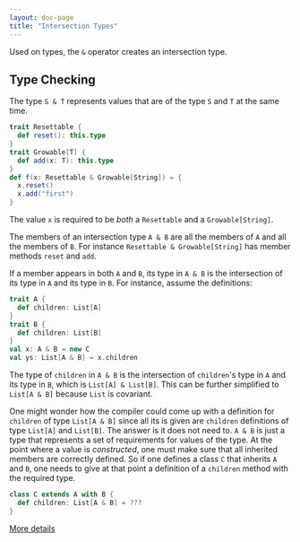 ```yaml
---
layout: doc-page
title: "Intersection Types"
---
```


Used on types, the `&` operator creates an intersection type.

## Type Checking

The type `S & T` represents values that are of the type `S` and `T` at the same time.

```scala
trait Resettable {
  def reset(): this.type
}
trait Growable[T] {
  def add(x: T): this.type
}
def f(x: Resettable & Growable[String]) = {
  x.reset()
  x.add("first")
}
```

The value `x` is required to be _both_ a `Resettable` and a
`Growable[String]`.

The members of an intersection type `A & B` are all the members of `A` and all
the members of `B`.  For instance `Resettable & Growable[String]`
has member methods `reset` and `add`.

If a member appears in both `A` and `B`, its type in `A & B` is the intersection
of its type in `A` and its type in `B`. For instance, assume the definitions:

```scala
trait A {
  def children: List[A]
}
trait B {
  def children: List[B]
}
val x: A & B = new C
val ys: List[A & B] = x.children
```

The type of `children` in `A & B` is the intersection of `children`'s
type in `A` and its type in `B`, which is `List[A] & List[B]`. This
can be further simplified to `List[A & B]` because `List` is
covariant.

One might wonder how the compiler could come up with a definition for
`children` of type `List[A & B]` since all its is given are `children`
definitions of type `List[A]` and `List[B]`. The answer is it does not
need to. `A & B` is just a type that represents a set of requirements for
values of the type. At the point where a value is _constructed_, one
must make sure that all inherited members are correctly defined.
So if one defines a class `C` that inherits `A` and `B`, one needs
to give at that point a definition of a `children` method with the required type.

```scala
class C extends A with B {
  def children: List[A & B] = ???
}
```


[More details](./type-lambdas-spec.html)
